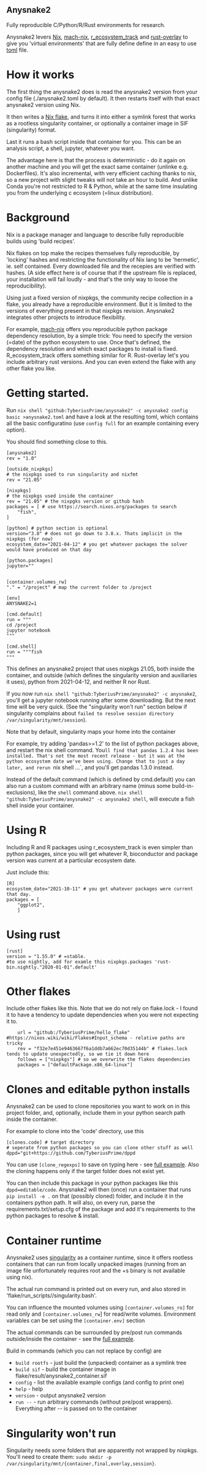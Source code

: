 ## Anysnake2

Fully reproducible C/Python/R/Rust environments for research.

Anysnake2 levers [Nix](https://nixos.org/), [mach-nix](https://github.com/DavHau/mach-nix), 
[r_ecosystem_track](https://github.com/TyberiusPrime/r_ecosystem_track) and [rust-overlay](https://github.com/oxalica/rust-overlay)
to give you 'virtual environments' that are fully define define in an easy to use [toml](https://github.com/toml-lang/toml) file.

# How it works

The first thing the anysnake2 does is read the anysnake2 version from your config file (./anysnake2.toml by default).
It then restarts itself with that exact anysnake2 version using Nix.

It then writes a [Nix flake](https://nixos.wiki/wiki/Flakes), and turns it into either a symlink forest that works
as a rootless singularity container, or optionally a container image in SIF (singularity) format.

Last it runs a bash script inside that container for you. This can be an analysis script, a shell, jupyter, whatever you want.

The advantage here is that the process is deterministic - do it again on another machine and you will get the exact same
container (unlinke e.g. Dockerfiles). It's also incremental, with very efficient caching thanks to nix, so a new project
with slight tweaks will not take an hour to build. And unlike Conda you're not restricted to R & Python, while at the
same time insulating you from the underlying c ecosystem (=linux distribution).

# Background

Nix is a package manager and language to describe fully reproducible builds using 'build recipes'.

Nix flakes on top make the recipes themselves fully reproducible, by 'locking' hashes and restricting
the functionality of Nix lang to be 'hermetic', ie. self contained. Every downloaded file and the recepies are verified with hashes.
(A side effect here is of course that if the upstream file is replaced, your installation will fail loudly - and that's 
the only way to loose the reproducibility).

Using just a fixed version of nixpkgs, the community recipe collection in a flake, you already have a reproducible environment.
But it is limited to the versions of everything present in that nixpkgs revision. Anysnake2 integrates other projects
to introduce flexibility.

For example, [mach-nix](https://github.com/DavHau/mach-nix) offers you reproducible python package dependency resolution, by
a simple trick: You need to specify the version (=date) of the python ecosystem to use. Once that's defined, the dependency
resolution and which exact packages to install is fixed. R_ecosystem_track offers something similar for R.
Rust-overlay let's you include arbitrary rust versions. And you can even extend the flake with any other flake you like.


# Getting started.

Run `nix shell "github:TyberiusPrime/anysnake2" -c anysnake2 config basic >anysnake2.toml` and 
have a look at the resulting toml, which contains all the basic configuratino (use `config full` for an example
containing every option).

You should find something close to this.

```
[anysnake2]
rev = "1.0"

[outside_nixpkgs]
# the nixpkgs used to run singularity and nixfmt
rev = "21.05"

[nixpkgs]
# the nixpkgs used inside the container
rev = "21.05" # the nixpgks version or github hash
packages = [ # use https://search.nixos.org/packages to search
	"fish",
]

[python] # python section is optional
version="3.8" # does not go down to 3.8.x. Thats implicit in the nixpkgs (for now)
ecosystem_date="2021-04-12" # you get whatever packages the solver would have produced on that day

[python.packages]
jupyter=""


[container.volumes_rw]
"." = "/project" # map the current folder to /project

[env]
ANYSNAKE2=1

[cmd.default]
run = """
cd /project
jupyter notebook
"""

[cmd.shell]
run = """fish
"""

```

This defines an anysnake2 project that uses nixpkgs 21.05, both inside the container, and outside 
(which defines the singularity version and auxiliaries it uses), python from 2021-04-12, and neither R nor Rust.

If you now run `nix shell "github:TyberiusPrime/anysnake2" -c anysnake2`,
you'll get a jupyter notebook running after some downloading. But the next time
will be very quick. (See the "singularity won't run" section below if
singularity complains about `failed to resolve session directory
/var/singularity/mnt/session`).

Note that by default, singularity maps your home into the container

For example, try adding 'pandas>=1.2' to the list of python packages above, and restart the nix shell command. 
You`ll find that pandas 1.2.4 has been installed. That's not the most recent release - but it was at the python
ecosystem date we've been using. Change that to just a day later, and rerun `nix shell ...`,  and you'll get 
pandas 1.3.0 instead.

Instead of the default command (which is defined by cmd.default) you can also run a custom command with an arbitrary
name (minus some build-in-exclusions), like the `shell` command above. 
`nix shell "github:TyberiusPrime/anysnake2" -c anysnake2 shell`, will execute a fish shell inside your container.


# Using R

Including R and R packages using r_ecosystem_track is even simpler than python packages,
since you will get whatever R, bioconductor and package version was current at a particular
ecosystem date.

Just include this:

```
[R]
ecosystem_date="2021-10-11" # you get whatever packages were current that day.
packages = [
	"ggplot2",
	]
```


# Using rust
```
[rust]
version = "1.55.0" # =stable. 
#to use nightly, add for examle this nixpkgs.packages 'rust-bin.nightly."2020-01-01".default'
```

# Other flakes
Include other flakes like this.
Note that we do not rely on flake.lock - I found it to have a tendency to update dependencies when 
you were not expecting it to.

```[flakes.hello]
	url = "github:/TyberiusPrime/hello_flake" #https://nixos.wiki/wiki/Flakes#Input_schema - relative paths are tricky
	rev = "f32e7e451e9463667f6a1ddb7a662ec70d35144b" # flakes.lock tends to update unexpectedly, so we tie it down here
	follows = ["nixpkgs"] # so we overwrite the flakes dependencies
	packages = ["defaultPackage.x86_64-linux"]
```


# Clones and editable python installs

Anysnake2 can be used to clone repositories you want to work on in this project folder,
and, optionally, include them in your python search path inside the container.


For example to clone into the 'code' directory, use this

```
[clones.code] # target directory
# seperate from python packages so you can clone other stuff as well
dppd="git+https://github.com/TyberiusPrime/dppd
```

You can use `[clone_regexps]` to save on typing here - see [full example](https://github.com/TyberiusPrime/anysnake2/blob/main/examples/full/anysnake2.toml). Also the cloning happens only if the target folder does not exist yet.

You can then include this package in your python packages like this
`dppd=editable/code`. Anysnake2 will then (once) run a container that 
runs `pip install -e .` on that (possibly cloned) folder, and include it
in the containers python path. It will also, on every run, parse the 
requirements.txt/setup.cfg of the package and add it's requirements to
the python packages to resolve & install.


# Container runtime

Anysnake2 uses [singularity](https://singularity.hpcng.org/) as a container runtime,
since it offers rootless containers that can run from locally
unpacked images (running from an image file unfortunately requires root and 
the +s binary is not available using nix).

The actual run command is printed out on every run, and also stored in 'flake/run_scripts/<cmd>/singularity.bash'.

You can influence the mounted volumes using `[container.volumes_ro]` for read only and `[container.volumes_rw`] for read/write
volumes. Environment variables can be set using the `[container.env]` section

The actual commands can be surrounded by pre/post run commands outside/inside the container - see the 
[full example](https://github.com/TyberiusPrime/anysnake2/blob/main/examples/full/anysnake2.toml). 

Build in commands (which you can not replace by config) are 

 * `build rootfs` - just build the (unpacked) container as a symlink tree
 * `build sif` - build the container image in flake/result/anysnake2_container.sif
 * `config` - list the available example configs (and config <name> to print one)
 * `help` - help
 * `version` - output anysnake2 version
 * `run --` - run arbitrary commands (without pre/post wrappers). Everything after -- is passed on to the container


# Singularity won't run

Singularity needs some folders that are apparently not wrapped by nixpkgs.
You'll need to create them: `sudo mkdir -p /var/singularity/mnt/{container,final,overlay,session}`.

